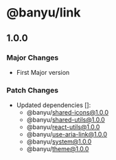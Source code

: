 # @banyu/link

## 1.0.0

### Major Changes

- First Major version

### Patch Changes

- Updated dependencies []:
  - @banyu/shared-icons@1.0.0
  - @banyu/shared-utils@1.0.0
  - @banyu/react-utils@1.0.0
  - @banyu/use-aria-link@1.0.0
  - @banyu/system@1.0.0
  - @banyu/theme@1.0.0
